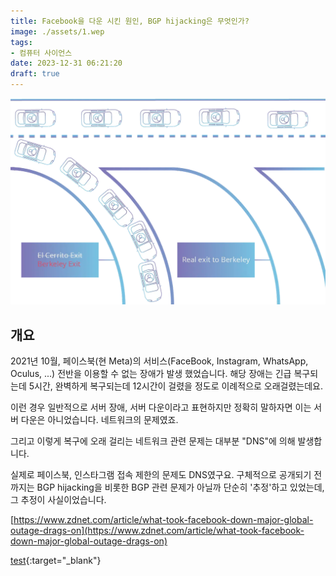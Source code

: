 ```yaml
---
title: Facebook을 다운 시킨 원인, BGP hijacking은 무엇인가?
image: ./assets/1.wep
tags:
- 컴퓨터 사이언스
date: 2023-12-31 06:21:20
draft: true
---
```


![hero](assets/1.webp)

## 개요

2021년 10월, 페이스북(현 Meta)의 서비스(FaceBook, Instagram, WhatsApp, Oculus, ...) 전반을 이용할 수 없는 장애가 발생 했었습니다. 해당 장애는 긴급 복구되는데 5시간, 완벽하게 복구되는데 12시간이 걸렸을 정도로 이례적으로 오래걸렸는데요.

이런 경우 일반적으로 서버 장애, 서버 다운이라고 표현하지만 정확히 말하자면 이는 서버 다운은 아니었습니다. 네트워크의 문제였죠.

그리고 이렇게 복구에 오래 걸리는 네트워크 관련 문제는 대부분 "DNS"에 의해 발생합니다.

실제로 페이스북, 인스타그램 접속 제한의 문제도 DNS였구요. 구체적으로 공개되기 전 까지는 BGP hijacking을 비롯한 BGP 관련 문제가 아닐까 단순히 '추정'하고 있었는데, 그 추정이 사실이었습니다.

[https://www.zdnet.com/article/what-took-facebook-down-major-global-outage-drags-on](https://www.zdnet.com/article/what-took-facebook-down-major-global-outage-drags-on)

[test](http://naver.com){:target="_blank"}

<Link href="http://naver.com" />